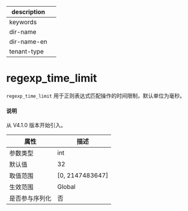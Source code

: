 |description||
|---|---|
|keywords||
|dir-name||
|dir-name-en||
|tenant-type||

# regexp_time_limit

`regexp_time_limit` 用于正则表达式匹配操作的时间限制，默认单位为毫秒。

<main id="notice" type='explain'>
  <h4>说明</h4>
  <p>从 V4.1.0 版本开始引入。</p>
</main>

| **属性**      |      **描述**                            |
|---------------|------------------------------------------|
| 参数类型      | int                                       |
| 默认值        | 32                                        |
| 取值范围      | \[0, 2147483647]                          |
| 生效范围      | Global                                    |
|是否参与序列化 |否                                          |

